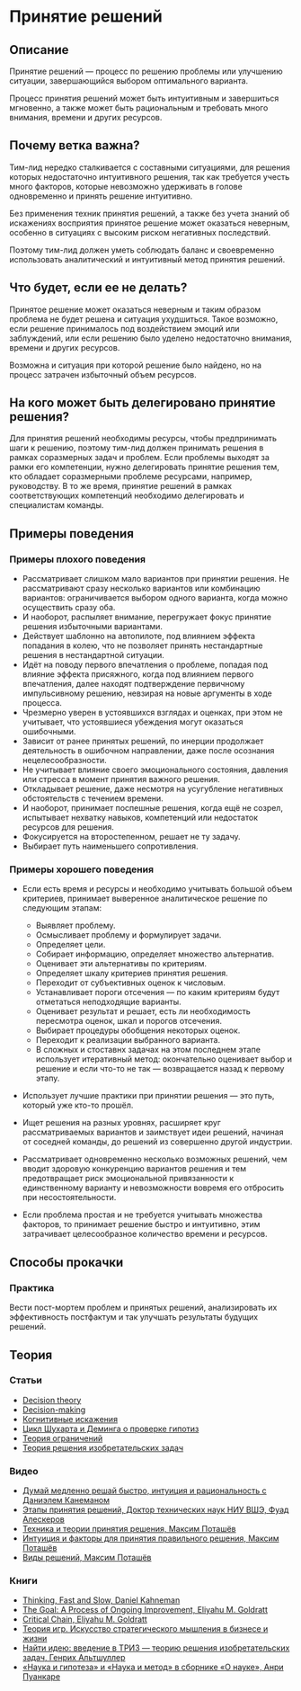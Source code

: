 # Принятие решений
## Описание
Принятие решений — процесс по решению проблемы или улучшению ситуации, завершающийся выбором оптимального варианта.
 
Процесс принятия решений может быть интуитивным и завершиться мгновенно, а также может быть рациональным и требовать много внимания, времени и других ресурсов.

## Почему ветка важна?
Тим-лид нередко сталкивается с составными ситуациями, для решения которых недостаточно интуитивного решения, так как требуется учесть много факторов, которые невозможно удерживать в голове одновременно и принять решение интуитивно.

Без применения техник принятия решений, а также без учета знаний об искажениях восприятия принятое решение может оказаться неверным, особенно в ситуациях с высоким риском негативных последствий.

Поэтому тим-лид должен уметь соблюдать баланс и своевременно использовать аналитический и интуитивный метод принятия решений.


## Что будет, если ее не делать?
Принятое решение может оказаться неверным и таким образом проблема не будет решена и ситуация ухудшиться. Такое возможно, если решение принималось под воздействием эмоций или заблуждений, или если решению было уделено недостаточно внимания, времени и других ресурсов.

Возможна и ситуация при которой решение было найдено, но на процесс затрачен избыточный объем ресурсов.

## На кого может быть делегировано принятие решения?
Для принятия решений необходимы ресурсы, чтобы предпринимать шаги к решению, поэтому тим-лид должен принимать решения в рамках соразмерных задач и проблем. 
Если проблемы выходят за рамки его компетенции, нужно делегировать принятие решения тем, кто обладает соразмерными проблеме ресурсами, например, руководству.
В то же время, принятие решений в рамках соответствующих компетенций необходимо делегировать и специалистам команды.


## Примеры поведения
### Примеры плохого поведения
- Рассматривает слишком мало вариантов при принятии решения. Не рассматривают сразу несколько вариантов или комбинацию вариантов: ограничивается выбором одного варианта, когда можно осуществить сразу оба.
- И наоборот, распыляет внимание, перегружает фокус принятие решения избыточными вариантами.
- Действует шаблонно на автопилоте, под влиянием эффекта попадания в колею, что не позволяет принять нестандартные решения в нестандартной ситуации.
- Идёт на поводу первого впечатления о проблеме, попадая под влияние эффекта присяжного, когда под влиянием первого впечатления, далее находят подтверждение первичному импульсивному решению, невзирая на новые аргументы в ходе процесса.
- Чрезмерно уверен в устоявшихся взглядах и оценках, при этом не учитывает, что устоявшиеся убеждения могут оказаться ошибочными.
- Зависит от ранее принятых решений, по инерции продолжает деятельность в ошибочном направлении, даже после осознания нецелесообразности.
- Не учитывает влияние своего эмоционального состояния, давления или стресса в момент принятия важного решения. 
- Откладывает решение, даже несмотря на усугубление негативных обстоятельств с течением времени.
- И наоборот, принимает поспешные решения, когда ещё не созрел, испытывает нехватку навыков, компетенций или недостаток ресурсов для решения.
- Фокусируется на второстепенном, решает не ту задачу.
- Выбирает путь наименьшего сопротивления.

### Примеры хорошего поведения
- Если есть время и ресурсы и необходимо учитывать большой объем критериев, принимает выверенное аналитическое решение по следующим этапам:
  - Выявляет проблему.
  - Осмысливает проблему и формулирует задачи.
  - Определяет цели.
  - Собирает информацию, определяет множество альтернатив.
  - Оценивает эти альтернативы по критериям.
  - Определяет шкалу критериев принятия решения.
  - Переходит от субъективных оценок к числовым.
  - Устанавливает пороги отсечения — по каким критериям будут отметаться неподходящие варианты.
  - Оценивает результат и решает, есть ли необходимость пересмотра оценок, шкал и порогов отсечения.
  - Выбирает процедуры обобщения некоторых оценок.
  - Переходит к реализации выбранного варианта.
  - В сложных и стоставнх задачах на этом последнем этапе использует итеративный метод: окончательно оценивает выбор и решение и если что-то не так — возвращается назад к первому этапу.

- Использует лучшие практики при принятии решения — это путь, который уже кто-то прошёл.
- Ищет решения на разных уровнях, расширяет круг рассматриваемых вариантов и заимствует идеи решений, начиная от соседней команды, до решений из совершенно другой индустрии.
- Рассматривает одновременно несколько возможных решений, чем вводит здоровую конкуренцию вариантов решения и тем предотвращает риск эмоциональной привязанности к единственному варианту и невозможности вовремя его отбросить при несостоятельности.

- Если проблема простая и не требуется учитывать множества факторов, то принимает решение быстро и интуитивно, этим затрачивает целесообразное количество времени и ресурсов.

## Способы прокачки
### Практика
Вести пост-мортем проблем и принятых решений, анализировать их эффективность постфактум и так улучшать результаты будущих решений. 

## Теория
### Статьи
- [Decision theory](https://en.wikipedia.org/wiki/Decision_theory)
- [Decision-making](https://en.wikipedia.org/wiki/Decision-making)
- [Когнитивные искажения](https://en.wikipedia.org/wiki/List_of_cognitive_biases)
- [Цикл Шухарта и Деминга о проверке гипотиз](https://en.wikipedia.org/wiki/PDCA)
- [Теория ограничений](https://en.wikipedia.org/wiki/Theory_of_constraints)
- [Теория решения изобретательских задач](https://ru.wikipedia.org/wiki/Теория_решения_изобретательских_задач)

### Видео
- [Думай медленно решай быстро, интуиция и рациональность с Даниэлем Канеманом](https://youtu.be/ppK8dPnkU8g)
- [Этапы принятия решений, Доктор технических наук НИУ ВШЭ, Фуад Алескеров](https://youtu.be/grwaJ8w17iI)
- [Техника и теории принятия решения, Максим Поташёв](https://youtu.be/9j2OYodj4TM)
- [Интуиция и факторы для принятия правильного решения, Максим Поташёв](https://youtu.be/yNx5PuXofz4)
- [Виды решений, Максим Поташёв](https://youtu.be/3K7dLuXqMng)

### Книги
- [Thinking, Fast and Slow, Daniel Kahneman](https://www.amazon.com/Thinking-Fast-Slow-Daniel-Kahneman/dp/0374533555/ref=sr_1_1?ie=UTF8&qid=1471970781&sr=8-1&keywords=kahneman)
- [The Goal: A Process of Ongoing Improvement, Eliyahu M. Goldratt](https://www.amazon.com/Goal-Process-Ongoing-Improvement-Anniversary/dp/B00IFGGDA2/ref=sr_1_1?dchild=1&keywords=The+Goal&qid=1586116406&s=audible&sr=1-1)
- [Critical Chain, Eliyahu M. Goldratt](https://www.amazon.com/Critical-Chain-Project-Management-Constraints/dp/B00IGFKKIS/ref=sr_1_1?dchild=1&keywords=Eliyahu+M.+Goldratt.+Critical+Chain&qid=1586116883&s=audible&sr=1-1)
- [Теория игр. Искусство стратегического мышления в бизнесе и жизни](https://www.ozon.ru/context/detail/id/30920757/)
- [Найти идею: введение в ТРИЗ — теорию решения изобретательских задач, Генрих Альтшуллер](https://www.alpinabook.ru/authors/10980/)
- [«Наука и гипотеза» и «Наука и метод» в сборнике «О науке», Анри Пуанкаре](https://www.ozon.ru/context/detail/id/2134411/)